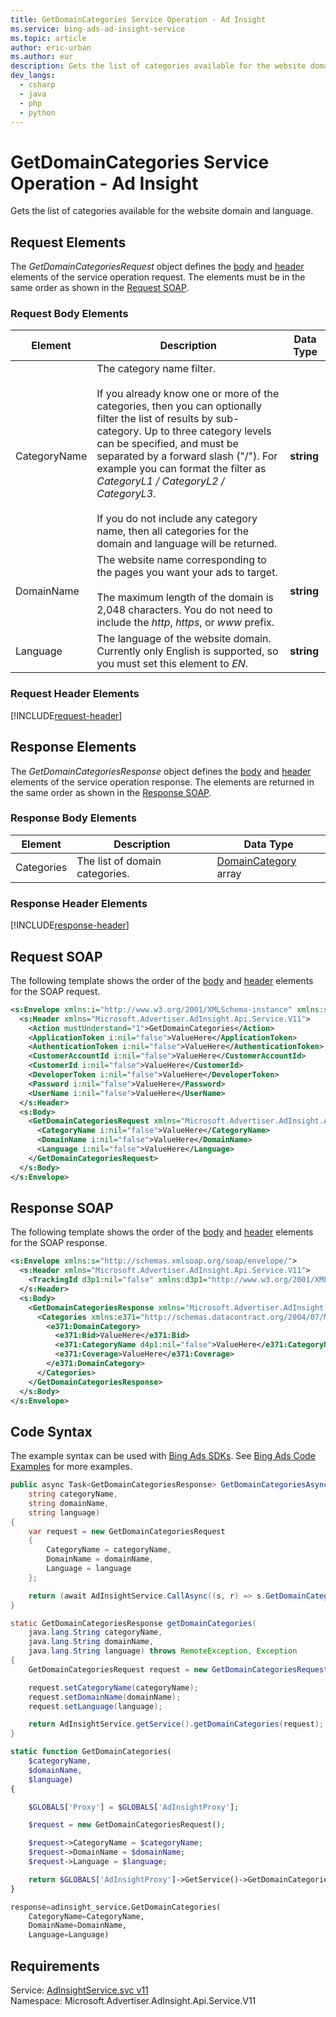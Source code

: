 ```yaml
---
title: GetDomainCategories Service Operation - Ad Insight
ms.service: bing-ads-ad-insight-service
ms.topic: article
author: eric-urban
ms.author: eur
description: Gets the list of categories available for the website domain and language.
dev_langs: 
  - csharp
  - java
  - php
  - python
---
```

# GetDomainCategories Service Operation - Ad Insight
Gets the list of categories available for the website domain and language.

## <a name="request"></a>Request Elements
The *GetDomainCategoriesRequest* object defines the [body](#request-body) and [header](#request-header) elements of the service operation request. The elements must be in the same order as shown in the [Request SOAP](#request-soap). 

### <a name="request-body"></a>Request Body Elements

|Element|Description|Data Type|
|-----------|---------------|-------------|
|<a name="categoryname"></a>CategoryName|The category name filter.<br/><br/>If you already know one or more of the categories, then you can optionally filter the list of results by sub-category. Up to three category levels can be specified, and must be separated by a forward slash ("/"). For example you can format the filter as *CategoryL1 / CategoryL2 / CategoryL3*.<br/><br/>If you do not include any category name, then all categories for the domain and language will be returned. |**string**|
|<a name="domainname"></a>DomainName|The website name corresponding to the pages you want your ads to target.<br /><br />The maximum length of the domain is 2,048 characters. You do not need to include the *http*, *https*, or *www* prefix.|**string**|
|<a name="language"></a>Language|The language of the website domain. Currently only English is supported, so you must set this element to *EN*.|**string**|

### <a name="request-header"></a>Request Header Elements
[!INCLUDE[request-header](./includes/request-header.md)]

## <a name="response"></a>Response Elements
The *GetDomainCategoriesResponse* object defines the [body](#response-body) and [header](#response-header) elements of the service operation response. The elements are returned in the same order as shown in the [Response SOAP](#response-soap).

### <a name="response-body"></a>Response Body Elements

|Element|Description|Data Type|
|-----------|---------------|-------------|
|<a name="categories"></a>Categories|The list of domain categories.|[DomainCategory](domaincategory.md) array|

### <a name="response-header"></a>Response Header Elements
[!INCLUDE[response-header](./includes/response-header.md)]

## <a name="request-soap"></a>Request SOAP
The following template shows the order of the [body](#request-body) and [header](#request-header) elements for the SOAP request.

```xml
<s:Envelope xmlns:i="http://www.w3.org/2001/XMLSchema-instance" xmlns:s="http://schemas.xmlsoap.org/soap/envelope/">
  <s:Header xmlns="Microsoft.Advertiser.AdInsight.Api.Service.V11">
    <Action mustUnderstand="1">GetDomainCategories</Action>
    <ApplicationToken i:nil="false">ValueHere</ApplicationToken>
    <AuthenticationToken i:nil="false">ValueHere</AuthenticationToken>
    <CustomerAccountId i:nil="false">ValueHere</CustomerAccountId>
    <CustomerId i:nil="false">ValueHere</CustomerId>
    <DeveloperToken i:nil="false">ValueHere</DeveloperToken>
    <Password i:nil="false">ValueHere</Password>
    <UserName i:nil="false">ValueHere</UserName>
  </s:Header>
  <s:Body>
    <GetDomainCategoriesRequest xmlns="Microsoft.Advertiser.AdInsight.Api.Service.V11">
      <CategoryName i:nil="false">ValueHere</CategoryName>
      <DomainName i:nil="false">ValueHere</DomainName>
      <Language i:nil="false">ValueHere</Language>
    </GetDomainCategoriesRequest>
  </s:Body>
</s:Envelope>
```

## <a name="response-soap"></a>Response SOAP
The following template shows the order of the [body](#response-body) and [header](#response-header) elements for the SOAP response.

```xml
<s:Envelope xmlns:s="http://schemas.xmlsoap.org/soap/envelope/">
  <s:Header xmlns="Microsoft.Advertiser.AdInsight.Api.Service.V11">
    <TrackingId d3p1:nil="false" xmlns:d3p1="http://www.w3.org/2001/XMLSchema-instance">ValueHere</TrackingId>
  </s:Header>
  <s:Body>
    <GetDomainCategoriesResponse xmlns="Microsoft.Advertiser.AdInsight.Api.Service.V11">
      <Categories xmlns:e371="http://schemas.datacontract.org/2004/07/Microsoft.BingAds.Advertiser.AdInsight.Api.DataContract.V11.Entity" d4p1:nil="false" xmlns:d4p1="http://www.w3.org/2001/XMLSchema-instance">
        <e371:DomainCategory>
          <e371:Bid>ValueHere</e371:Bid>
          <e371:CategoryName d4p1:nil="false">ValueHere</e371:CategoryName>
          <e371:Coverage>ValueHere</e371:Coverage>
        </e371:DomainCategory>
      </Categories>
    </GetDomainCategoriesResponse>
  </s:Body>
</s:Envelope>
```

## <a name="example"></a>Code Syntax
The example syntax can be used with [Bing Ads SDKs](/bingads/guides/client-libraries.md). See [Bing Ads Code Examples](/bingads/guides/code-examples.md) for more examples.
```csharp
public async Task<GetDomainCategoriesResponse> GetDomainCategoriesAsync(
	string categoryName,
	string domainName,
	string language)
{
	var request = new GetDomainCategoriesRequest
	{
		CategoryName = categoryName,
		DomainName = domainName,
		Language = language
	};

	return (await AdInsightService.CallAsync((s, r) => s.GetDomainCategoriesAsync(r), request));
}
```
```java
static GetDomainCategoriesResponse getDomainCategories(
	java.lang.String categoryName,
	java.lang.String domainName,
	java.lang.String language) throws RemoteException, Exception
{
	GetDomainCategoriesRequest request = new GetDomainCategoriesRequest();

	request.setCategoryName(categoryName);
	request.setDomainName(domainName);
	request.setLanguage(language);

	return AdInsightService.getService().getDomainCategories(request);
}
```
```php
static function GetDomainCategories(
	$categoryName,
	$domainName,
	$language)
{

	$GLOBALS['Proxy'] = $GLOBALS['AdInsightProxy'];

	$request = new GetDomainCategoriesRequest();

	$request->CategoryName = $categoryName;
	$request->DomainName = $domainName;
	$request->Language = $language;

	return $GLOBALS['AdInsightProxy']->GetService()->GetDomainCategories($request);
}
```
```python
response=adinsight_service.GetDomainCategories(
	CategoryName=CategoryName,
	DomainName=DomainName,
	Language=Language)
```

## Requirements
Service: [AdInsightService.svc v11](https://adinsight.api.bingads.microsoft.com/Api/Advertiser/AdInsight/v11/AdInsightService.svc)  
Namespace: Microsoft.Advertiser.AdInsight.Api.Service.V11  

